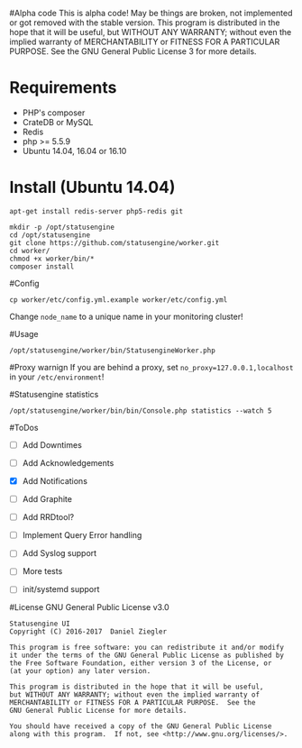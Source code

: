 #Alpha code
This is alpha code! May be things are broken, not implemented or got removed with the stable version.
This program is distributed in the hope that it will be useful,
but WITHOUT ANY WARRANTY; without even the implied warranty of
MERCHANTABILITY or FITNESS FOR A PARTICULAR PURPOSE.  See the
GNU General Public License 3 for more details.

# Requirements
- PHP's composer
- CrateDB or MySQL
- Redis
- php >= 5.5.9
- Ubuntu 14.04, 16.04 or 16.10

# Install (Ubuntu 14.04)
````
apt-get install redis-server php5-redis git

mkdir -p /opt/statusengine
cd /opt/statusengine
git clone https://github.com/statusengine/worker.git
cd worker/
chmod +x worker/bin/*
composer install
````

#Config
````
cp worker/etc/config.yml.example worker/etc/config.yml
````
Change `node_name` to a unique name in your monitoring cluster!

#Usage
````
/opt/statusengine/worker/bin/StatusengineWorker.php
````

#Proxy warnign
If you are behind a proxy, set `no_proxy=127.0.0.1,localhost` in your `/etc/environment`!

#Statusengine statistics
````
/opt/statusengine/worker/bin/bin/Console.php statistics --watch 5
````

#ToDos
* [ ] Add Downtimes
* [ ] Add Acknowledgements
* [x] Add Notifications
* [ ] Add Graphite
* [ ] Add RRDtool?
* [ ] Implement Query Error handling
* [ ] Add Syslog support
* [ ] More tests
* [ ] init/systemd support



#License
GNU General Public License v3.0
````
Statusengine UI
Copyright (C) 2016-2017  Daniel Ziegler

This program is free software: you can redistribute it and/or modify
it under the terms of the GNU General Public License as published by
the Free Software Foundation, either version 3 of the License, or
(at your option) any later version.

This program is distributed in the hope that it will be useful,
but WITHOUT ANY WARRANTY; without even the implied warranty of
MERCHANTABILITY or FITNESS FOR A PARTICULAR PURPOSE.  See the
GNU General Public License for more details.

You should have received a copy of the GNU General Public License
along with this program.  If not, see <http://www.gnu.org/licenses/>.
````
